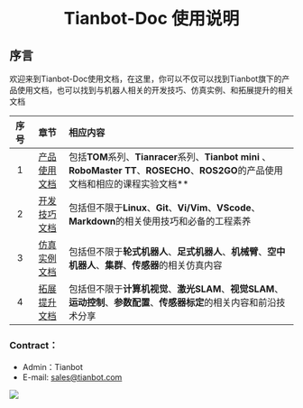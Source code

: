 <p style="font-size:30px ;font-weight: bolder ;  text-align:center"> Tianbot-Doc 使用说明 </p>

## 序言

欢迎来到Tianbot-Doc使用文档，在这里，你可以不仅可以找到Tianbot旗下的产品使用文档，也可以找到与机器人相关的开发技巧、仿真实例、和拓展提升的相关文档

| 序号 | 章节| 相应内容|
| :--: | :--:| :-- |
| 1 |  [产品使用文档](/use_guide/ "使用手册篇") | 包括**TOM**系列、**Tianracer**系列、**Tianbot mini** 、**RoboMaster TT**、**ROSECHO**、**ROS2GO**的产品使用文档和相应的课程实验文档** |
| 2 |  [开发技巧文档](/basic_guide/ "开发技巧篇") | 包括但不限于**Linux**、**Git**、**Vi/Vim**、**VScode**、**Markdown**的相关使用技巧和必备的工程素养 |
| 3 |  [仿真实例文档](/simulation/ "仿真案例篇") | 包括但不限于**轮式机器人**、**足式机器人**、**机械臂**、**空中机器人**、**集群**、**传感器**的相关仿真内容 |
| 4 |  [拓展提升文档](/enhance/ "拓展提升篇") | 包括但不限于**计算机视觉**、**激光SLAM**、**视觉SLAM**、**运动控制**、**参数配置**、**传感器标定**的相关内容和前沿技术分享 |


### Contract：

* Admin：Tianbot
* E-mail: sales@tianbot.com

![](https://work.weixin.qq.com/kf/kefu/qrcode?kfcode=kfc023b1f66e23716fd)
